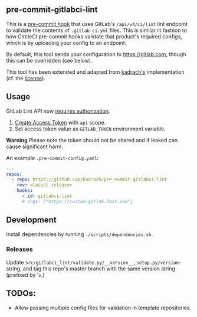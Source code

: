 pre-commit-gitlabci-lint
------------------------

This is a [pre-commit hook](https://pre-commit.com/) that uses GitLab's `/api/v4/ci/lint` lint endpoint to validate the contents of `.gitlab-ci.yml` files. This is similar in fashion to how CircleCI pre-commit hooks validate that product's required configs, which is by uploading your config to an endpoint.

By default, this tool sends your configuration to https://gitlab.com, though this can be overridden (see below).

This tool has been extended and adapted from [kadrach's](https://github.com/kadrach/pre-commit-gitlabci-lint) implementation (cf. the [license](LICENSE.txt)).

## Usage

GitLab Lint API now [requires authorization](https://gitlab.com/gitlab-org/gitlab/-/issues/321290).

1. [Create Access Token](https://gitlab.com/-/profile/personal_access_tokens) with `api` scope.
2. Set access token value as `GITLAB_TOKEN` environment variable.

**Warning** Please note the token should not be shared and if leaked can cause significant harm.

An example `.pre-commit-config.yaml`:

```yaml
---
repos:
  - repo: https://github.com/kadrach/pre-commit-gitlabci-lint
    rev: <latest release>
    hooks:
      - id: gitlabci-lint
      # args: ["https://custom.gitlab.host.com"]
```

## Development

Install dependencies by running `./scripts/dependencies.sh`.

### Releases

Update `src/gitlabci_lint/validate.py/__version__`, `setup.py/version`-string, and tag this repo's master branch with the same version string (prefixed by '`v`.)

## TODOs:

- Allow passing multiple config files for validation in template repositories.
